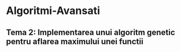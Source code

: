 # Algoritmi-Avansati

## Tema 2: Implementarea unui algoritm genetic pentru aflarea maximului unei functii
